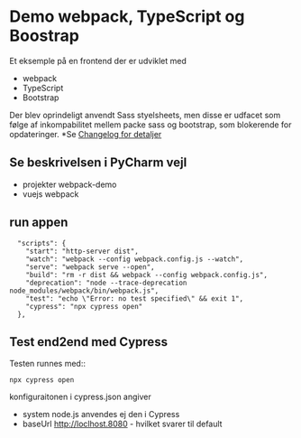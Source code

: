 # Demo webpack, TypeScript og Boostrap

Et eksemple på en frontend der er udviklet med

- webpack
- TypeScript
- Bootstrap

Der blev oprindeligt anvendt Sass styelsheets, men disse er udfacet som følge af inkompabilitet mellem packe sass og bootstrap, som blokerende for opdateringer. *Se [Changelog for detaljer](CHANGELOG.md)


## Se beskrivelsen i PyCharm vejl

- projekter webpack-demo
- vuejs webpack

## run appen
```
  "scripts": {
    "start": "http-server dist",
    "watch": "webpack --config webpack.config.js --watch",
    "serve": "webpack serve --open",
    "build": "rm -r dist && webpack --config webpack.config.js",
    "deprecation": "node --trace-deprecation node_modules/webpack/bin/webpack.js",
    "test": "echo \"Error: no test specified\" && exit 1",
    "cypress": "npx cypress open"
  },
```

## Test end2end med Cypress

Testen runnes med::

    npx cypress open

konfiguraitonen i cypress.json angiver

- system node.js anvendes ej den i Cypress
- baseUrl http://loclhost.8080 - hvilket svarer til default

